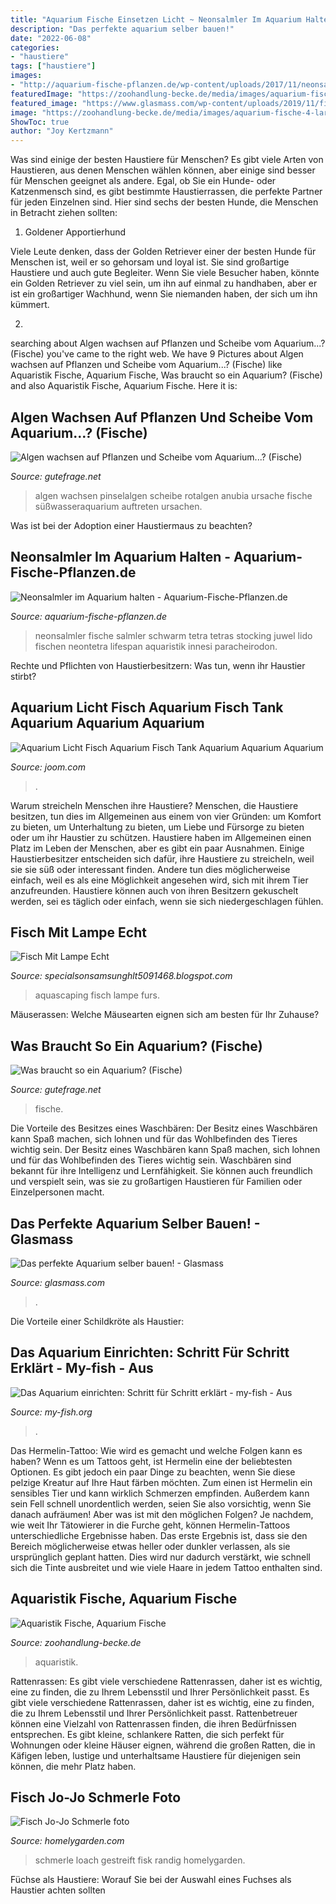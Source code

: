 ```yaml
---
title: "Aquarium Fische Einsetzen Licht ~ Neonsalmler Im Aquarium Halten"
description: "Das perfekte aquarium selber bauen!"
date: "2022-06-08"
categories:
- "haustiere"
tags: ["haustiere"]
images:
- "http://aquarium-fische-pflanzen.de/wp-content/uploads/2017/11/neonsalmler-schwarm-im-aquarium.jpg"
featuredImage: "https://zoohandlung-becke.de/media/images/aquarium-fische-4-large.jpg"
featured_image: "https://www.glasmass.com/wp-content/uploads/2019/11/fisch-aquarium.jpg"
image: "https://zoohandlung-becke.de/media/images/aquarium-fische-4-large.jpg"
ShowToc: true
author: "Joy Kertzmann"
---
```



Was sind einige der besten Haustiere für Menschen?
Es gibt viele Arten von Haustieren, aus denen Menschen wählen können, aber einige sind besser für Menschen geeignet als andere. Egal, ob Sie ein Hunde- oder Katzenmensch sind, es gibt bestimmte Haustierrassen, die perfekte Partner für jeden Einzelnen sind. Hier sind sechs der besten Hunde, die Menschen in Betracht ziehen sollten:
1. Goldener Apportierhund

Viele Leute denken, dass der Golden Retriever einer der besten Hunde für Menschen ist, weil er so gehorsam und loyal ist. Sie sind großartige Haustiere und auch gute Begleiter. Wenn Sie viele Besucher haben, könnte ein Golden Retriever zu viel sein, um ihn auf einmal zu handhaben, aber er ist ein großartiger Wachhund, wenn Sie niemanden haben, der sich um ihn kümmert.

2.

	

		
searching about Algen wachsen auf Pflanzen und Scheibe vom Aquarium...? (Fische) you've came to the right web. We have 9 Pictures about Algen wachsen auf Pflanzen und Scheibe vom Aquarium...? (Fische) like Aquaristik Fische, Aquarium Fische, Was braucht so ein Aquarium? (Fische) and also Aquaristik Fische, Aquarium Fische. Here it is:
		
    
## Algen Wachsen Auf Pflanzen Und Scheibe Vom Aquarium...? (Fische)

<img loading=lazy src="https://images.gutefrage.net/media/fragen/bilder/algen-wachsen-auf-pflanzen-und-scheibe-vom-aquarium/0_original.jpg?v=1511094358000" onerror="this.onerror=null;this.src='https://tse2.mm.bing.net/th?id=OIP.D0FbCduoh1ZhAwk7bZXs3wHaFv&amp;pid=15.1';" alt="Algen wachsen auf Pflanzen und Scheibe vom Aquarium...? (Fische)">

_Source: gutefrage.net_

>algen wachsen pinselalgen scheibe rotalgen anubia ursache fische süßwasseraquarium auftreten ursachen. 

	

Was ist bei der Adoption einer Haustiermaus zu beachten?

    
## Neonsalmler Im Aquarium Halten - Aquarium-Fische-Pflanzen.de

<img loading=lazy src="http://aquarium-fische-pflanzen.de/wp-content/uploads/2017/11/neonsalmler-schwarm-im-aquarium.jpg" onerror="this.onerror=null;this.src='https://tse2.mm.bing.net/th?id=OIP.eFQ1yrC8HxjiaCYtCBSykAHaE7&amp;pid=15.1';" alt="Neonsalmler im Aquarium halten - Aquarium-Fische-Pflanzen.de">

_Source: aquarium-fische-pflanzen.de_

>neonsalmler fische salmler schwarm tetra tetras stocking juwel lido fischen neontetra lifespan aquaristik innesi paracheirodon. 

	

Rechte und Pflichten von Haustierbesitzern: Was tun, wenn ihr Haustier stirbt?

    
## Aquarium Licht Fisch Aquarium Fisch Tank Aquarium Aquarium Aquarium

<img loading=lazy src="https://img.joomcdn.net/bb0f3c35b83e8f0166847c7b64759436ad1dfede_original.jpeg" onerror="this.onerror=null;this.src='https://tse3.mm.bing.net/th?id=OIP.3_NVl6MhYioXELl7XZLOkgHaHa&amp;pid=15.1';" alt="Aquarium Licht Fisch Aquarium Fisch Tank Aquarium Aquarium Aquarium">

_Source: joom.com_

>. 

	

Warum streicheln Menschen ihre Haustiere?
Menschen, die Haustiere besitzen, tun dies im Allgemeinen aus einem von vier Gründen: um Komfort zu bieten, um Unterhaltung zu bieten, um Liebe und Fürsorge zu bieten oder um ihr Haustier zu schützen. Haustiere haben im Allgemeinen einen Platz im Leben der Menschen, aber es gibt ein paar Ausnahmen. Einige Haustierbesitzer entscheiden sich dafür, ihre Haustiere zu streicheln, weil sie sie süß oder interessant finden. Andere tun dies möglicherweise einfach, weil es als eine Möglichkeit angesehen wird, sich mit ihrem Tier anzufreunden. Haustiere können auch von ihren Besitzern gekuschelt werden, sei es täglich oder einfach, wenn sie sich niedergeschlagen fühlen.

    
## Fisch Mit Lampe Echt

<img loading=lazy src="https://aquascaping-berlin.de/wp-content/uploads/2019/01/Die-richtige-Aquarium-Beleuchtung.jpg" onerror="this.onerror=null;this.src='https://tse2.mm.bing.net/th?id=OIP.otrbNvH_3Ra9LN03oCJY4AHaEf&amp;pid=15.1';" alt="Fisch Mit Lampe Echt">

_Source: specialsonsamsunghlt5091468.blogspot.com_

>aquascaping fisch lampe furs. 

	

Mäuserassen: Welche Mäusearten eignen sich am besten für Ihr Zuhause?

    
## Was Braucht So Ein Aquarium? (Fische)

<img loading=lazy src="https://images.gutefrage.net/media/fragen/bilder/was-braucht-so-ein-aquarium/0_big.jpg?v=1527343338000" onerror="this.onerror=null;this.src='https://tse4.mm.bing.net/th?id=OIP.bqyHitQXX8JqRmICd31_5wHaHa&amp;pid=15.1';" alt="Was braucht so ein Aquarium? (Fische)">

_Source: gutefrage.net_

>fische. 

	

Die Vorteile des Besitzes eines Waschbären: Der Besitz eines Waschbären kann Spaß machen, sich lohnen und für das Wohlbefinden des Tieres wichtig sein.
Der Besitz eines Waschbären kann Spaß machen, sich lohnen und für das Wohlbefinden des Tieres wichtig sein. Waschbären sind bekannt für ihre Intelligenz und Lernfähigkeit. Sie können auch freundlich und verspielt sein, was sie zu großartigen Haustieren für Familien oder Einzelpersonen macht.

    
## Das Perfekte Aquarium Selber Bauen! - Glasmass

<img loading=lazy src="https://www.glasmass.com/wp-content/uploads/2019/11/fisch-aquarium.jpg" onerror="this.onerror=null;this.src='https://tse3.mm.bing.net/th?id=OIP.OFU73Ha9QUTKLusSTXeKggHaHa&amp;pid=15.1';" alt="Das perfekte Aquarium selber bauen! - Glasmass">

_Source: glasmass.com_

>. 

	

Die Vorteile einer Schildkröte als Haustier:

    
## Das Aquarium Einrichten: Schritt Für Schritt Erklärt - My-fish - Aus

<img loading=lazy src="https://my-fish.org/wp-content/uploads/2014/09/15_Entwicklung1.jpg" onerror="this.onerror=null;this.src='https://tse3.mm.bing.net/th?id=OIP.i-Qn3gLr33oGbQUJha88VgHaE8&amp;pid=15.1';" alt="Das Aquarium einrichten: Schritt für Schritt erklärt - my-fish - Aus">

_Source: my-fish.org_

>. 

	

Das Hermelin-Tattoo: Wie wird es gemacht und welche Folgen kann es haben?
Wenn es um Tattoos geht, ist Hermelin eine der beliebtesten Optionen. Es gibt jedoch ein paar Dinge zu beachten, wenn Sie diese pelzige Kreatur auf Ihre Haut färben möchten. Zum einen ist Hermelin ein sensibles Tier und kann wirklich Schmerzen empfinden. Außerdem kann sein Fell schnell unordentlich werden, seien Sie also vorsichtig, wenn Sie danach aufräumen!
Aber was ist mit den möglichen Folgen? Je nachdem, wie weit Ihr Tätowierer in die Furche geht, können Hermelin-Tattoos unterschiedliche Ergebnisse haben. Das erste Ergebnis ist, dass sie den Bereich möglicherweise etwas heller oder dunkler verlassen, als sie ursprünglich geplant hatten. Dies wird nur dadurch verstärkt, wie schnell sich die Tinte ausbreitet und wie viele Haare in jedem Tattoo enthalten sind.

    
## Aquaristik Fische, Aquarium Fische

<img loading=lazy src="https://zoohandlung-becke.de/media/images/aquarium-fische-4-large.jpg" onerror="this.onerror=null;this.src='https://tse4.mm.bing.net/th?id=OIP.VcWu9z4WKwBox3VYf8qj6AHaFZ&amp;pid=15.1';" alt="Aquaristik Fische, Aquarium Fische">

_Source: zoohandlung-becke.de_

>aquaristik. 

	

Rattenrassen: Es gibt viele verschiedene Rattenrassen, daher ist es wichtig, eine zu finden, die zu Ihrem Lebensstil und Ihrer Persönlichkeit passt.
Es gibt viele verschiedene Rattenrassen, daher ist es wichtig, eine zu finden, die zu Ihrem Lebensstil und Ihrer Persönlichkeit passt. Rattenbetreuer können eine Vielzahl von Rattenrassen finden, die ihren Bedürfnissen entsprechen. Es gibt kleine, schlankere Ratten, die sich perfekt für Wohnungen oder kleine Häuser eignen, während die großen Ratten, die in Käfigen leben, lustige und unterhaltsame Haustiere für diejenigen sein können, die mehr Platz haben.

    
## Fisch Jo-Jo Schmerle Foto

<img loading=lazy src="http://homelygarden.com/img/fish_yo_yo_loach_23_29.jpg" onerror="this.onerror=null;this.src='https://tse4.mm.bing.net/th?id=OIP.UVpYEGQLaC1zFXeB4tRamQAAAA&amp;pid=15.1';" alt="Fisch Jo-Jo Schmerle foto">

_Source: homelygarden.com_

>schmerle loach gestreift fisk randig homelygarden. 

	

Füchse als Haustiere: Worauf Sie bei der Auswahl eines Fuchses als Haustier achten sollten


